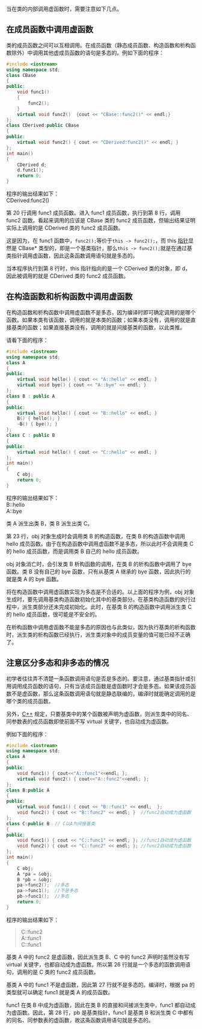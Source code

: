 当在类的内部调用虚函数时，需要注意如下几点。

在成员函数中调用虚函数
-----------

类的成员函数之间可以互相调用。在成员函数（静态成员函数、构造函数和析构函数除外）中调用其他虚成员函数的语句是多态的。例如下面的程序：

```cpp
#include <iostream>
using namespace std;
class CBase
{
public:
    void func1()
    {
        func2();
    }
    virtual void func2()  {cout << "CBase::func2()" << endl;}
};
class CDerived:public CBase
{
public:
    virtual void func2() { cout << "CDerived:func2()" << endl; }
};
int main()
{
    CDerived d;
    d.func1();
    return 0;
}
```

程序的输出结果如下：  
CDerived:func2()

第 20 行调用 func1 成员函数。进入 func1 成员函数，执行到第 8 行，调用 func2 函数。看起来调用的应该是 CBase 类的 func2 成员函数，但输出结果证明实际上调用的是 CDerived 类的 func2 成员函数。

这是因为，在 func1 函数中，`func2();`等价于`this -> func2();`，而 this [指针](http://c.biancheng.net/c/80/)显然是 CBase* 类型的，即是一个基类指针，那么`this -> func2();`就是在通过基类指针调用虚函数，因此这条函数调用语句就是多态的。

当本程序执行到第 8 行时，this 指针指向的是一个 CDerived 类的对象，即 d，因此被调用的就是 CDerived 类的 func2 成员函数。

在构造函数和析构函数中调用虚函数
----------------

在构造函数和析构函数中调用虚函数不是多态，因为编译时即可确定调用的是哪个函数。如果本类有该函数，调用的就是本类的函数；如果本类没有，调用的就是直接基类的函数；如果直接基类没有，调用的就是间接基类的函数，以此类推。

请看下面的程序：

```cpp
#include <iostream>
using namespace std;
class A
{
public:
    virtual void hello() { cout << "A::hello" << endl; }
    virtual void bye() { cout << "A::bye" << endl; }
};
class B : public A
{
public:
    virtual void hello() { cout << "B::hello" << endl; }
    B() { hello(); }
    ~B() { bye(); }
};
class C : public B
{
public:
    virtual void hello() { cout << "C::hello" << endl; }
};
int main()
{
    C obj;
    return 0;
}
```

程序的输出结果如下：  
B::hello  
A::bye

类 A 派生出类 B，类 B 派生出类 C。

第 23 行，obj 对象生成时会调用类 B 的构造函数，在类 B 的构造函数中调用 hello 成员函数。由于在构造函数中调用虚函数不是多态，所以此时不会调用类 C 的 hello 成员函数，而是调用类 B 自己的 hello 成员函数。

obj 对象消亡时，会引发类 B 析构函数的调用，在类 B 的析构函数中调用了 bye 函数。类 B 没有自己的 bye 函数，只有从基类 A 继承的 bye 函数，因此执行的就是类 A 的 bye 函数。

将在构造函数中调用虚函数实现为多态是不合适的。以上面的程序为例，obj 对象生成时，要先调用基类构造函数初始化其中的基类部分。在基类构造函数的执行过程中，派生类部分还未完成初始化。此时，在基类 B 的构造函数中调用派生类 C 的 hello 成员函数，很可能是不安全的。

在析构函数中调用虚函数不能是多态的原因也与此类似，因为执行基类的析构函数时，派生类的析构函数已经执行，派生类对象中的成员变量的值可能已经不正确了。

注意区分多态和非多态的情况
-------------

初学者往往弄不清楚一条函数调用语句是否是多态的。要注意，通过基类指针或引用调用成员函数的语句，只有当该成员函数是虚函数时才会是多态。如果该成员函数不是虚函数，那么这条函数调用语句就是静态联编的，编译时就能确定调用的是哪个类的成员函数。

另外，[C++](http://c.biancheng.net/cplus/) 规定，只要基类中的某个函数被声明为虚函数，则派生类中的同名、同参数表的成员函数即使前面不写 virtual 关键字，也自动成为虚函数。

例如下面的程序：

```cpp
#include <iostream>
using namespace std;
class A
{
public:
    void func1() { cout<<"A::func1"<<endl; };
    virtual void func2() { cout<<"A::func2"<<endl; };
};
class B:public A
{
public:
    virtual void func1() { cout << "B::func1" << endl;  };
    void func2() { cout << "B::func2" << endl; }  //func2自动成为虚函数
};
class C:public B  // C以A为间接基类
{
public:
    void func1() { cout << "C::func1" << endl; }; //func1自动成为虚函数
    void func2() { cout << "C::func2" << endl; }; //func2自动成为虚函数
};
int main()
{
    C obj;
    A *pa = &obj;
    B *pb = &obj;
    pa->func2();  //多态
    pa->func1();  //不是多态
    pb->func1();  //多态
    return 0;
}
```

程序的输出结果如下：  
>C::func2  
A::func1  
C::func1

基类 A 中的 func2 是虚函数，因此派生类 B、C 中的 func2 声明时虽然没有写 virtual 关键字，也都自动成为虚函数。所以第 26 行就是一个多态的函数调用语句，调用的是 C 类的 func2 成员函数。

基类 A 中的 func1 不是虚函数，因此第 27 行就不是多态的。编译时，根据 pa 的类型就可以确定 func1 就是类 A 的成员函数。

func1 在类 B 中成为虚函数，因此在类 B 的直接和间接派生类中，func1 都自动成为虚函数。因此，第 28 行，pb 是基类指针，func1 是基类 B 和派生类 C 中都有的同名、同参数表的虚函数，故这条函数调用语句就是多态的。